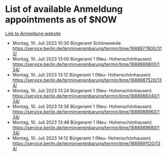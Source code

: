 # List of available Anmeldung appointments as of $NOW
[Link to Anmeldung website](https://service.berlin.de/terminvereinbarung/termin/tag.php?termin=1&anliegen[]=120686&dienstleisterlist=122210,122217,327316,122219,327312,122227,327314,122231,327346,122243,327348,122254,122252,329742,122260,329745,122262,329748,122271,327278,122273,327274,122277,327276,330436,122280,327294,122282,327290,122284,327292,122291,327270,122285,327266,122286,327264,122296,327268,150230,329760,122297,327286,122294,327284,122312,329763,122314,329775,122304,327330,122311,327334,122309,327332,317869,122281,327352,122279,329772,122283,122276,327324,122274,327326,122267,329766,122246,327318,122251,327320,122257,327322,122208,327298,122226,327300&herkunft=http%3A%2F%2Fservice.berlin.de%2Fdienstleistung%2F120686%2F)
- Montag, 10. Juli 2023 10:30 Bürgeramt Schöneweide https://service.berlin.de/terminvereinbarung/termin/time/1688977800/313/
- Montag, 10. Juli 2023 13:00 Bürgeramt 1 (Neu- Hohenschönhausen) https://service.berlin.de/terminvereinbarung/termin/time/1688986800/134/
- Montag, 10. Juli 2023 13:12 Bürgeramt 1 (Neu- Hohenschönhausen) https://service.berlin.de/terminvereinbarung/termin/time/1688987520/134/
- Montag, 10. Juli 2023 13:24 Bürgeramt 1 (Neu- Hohenschönhausen) https://service.berlin.de/terminvereinbarung/termin/time/1688988240/134/
- Montag, 10. Juli 2023 13:36 Bürgeramt 1 (Neu- Hohenschönhausen) https://service.berlin.de/terminvereinbarung/termin/time/1688988960/134/
- Montag, 10. Juli 2023 13:48 Bürgeramt 1 (Neu- Hohenschönhausen) https://service.berlin.de/terminvereinbarung/termin/time/1688989680/134/
- Montag, 10. Juli 2023 14:12 Bürgeramt 1 (Neu- Hohenschönhausen) https://service.berlin.de/terminvereinbarung/termin/time/1688991120/134/
